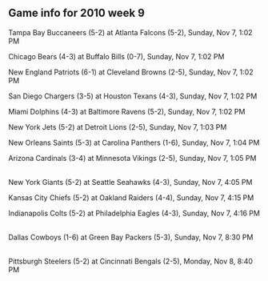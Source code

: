 ## Game info for 2010 week 9
Tampa Bay Buccaneers (5-2) at Atlanta Falcons (5-2), Sunday, Nov 7, 1:02 PM

Chicago Bears (4-3) at Buffalo Bills (0-7), Sunday, Nov 7, 1:02 PM

New England Patriots (6-1) at Cleveland Browns (2-5), Sunday, Nov 7, 1:02 PM

San Diego Chargers (3-5) at Houston Texans (4-3), Sunday, Nov 7, 1:02 PM

Miami Dolphins (4-3) at Baltimore Ravens (5-2), Sunday, Nov 7, 1:02 PM

New York Jets (5-2) at Detroit Lions (2-5), Sunday, Nov 7, 1:03 PM

New Orleans Saints (5-3) at Carolina Panthers (1-6), Sunday, Nov 7, 1:04 PM

Arizona Cardinals (3-4) at Minnesota Vikings (2-5), Sunday, Nov 7, 1:05 PM

<br/>New York Giants (5-2) at Seattle Seahawks (4-3), Sunday, Nov 7, 4:05 PM

Kansas City Chiefs (5-2) at Oakland Raiders (4-4), Sunday, Nov 7, 4:15 PM

Indianapolis Colts (5-2) at Philadelphia Eagles (4-3), Sunday, Nov 7, 4:16 PM

<br/>Dallas Cowboys (1-6) at Green Bay Packers (5-3), Sunday, Nov 7, 8:30 PM

<br/>Pittsburgh Steelers (5-2) at Cincinnati Bengals (2-5), Monday, Nov 8, 8:40 PM

